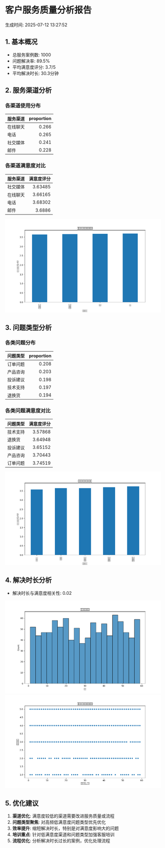 # 客户服务质量分析报告

生成时间: 2025-07-12 13:27:52

## 1. 基本概况
- 总服务案例数: 1000
- 问题解决率: 89.5%
- 平均满意度评分: 3.7/5
- 平均解决时长: 30.3分钟

## 2. 服务渠道分析
### 各渠道使用分布
| 服务渠道   |   proportion |
|:-----------|-------------:|
| 在线聊天   |        0.266 |
| 电话       |        0.265 |
| 社交媒体   |        0.241 |
| 邮件       |        0.228 |

### 各渠道满意度对比
| 服务渠道   |   满意度评分 |
|:-----------|-------------:|
| 社交媒体   |      3.63485 |
| 在线聊天   |      3.66165 |
| 电话       |      3.68302 |
| 邮件       |      3.6886  |

![渠道满意度](channel_satisfaction.png)

## 3. 问题类型分析
### 各类问题分布
| 问题类型   |   proportion |
|:-----------|-------------:|
| 订单问题   |        0.208 |
| 产品咨询   |        0.203 |
| 投诉建议   |        0.198 |
| 技术支持   |        0.197 |
| 退换货     |        0.194 |

### 各类问题满意度对比
| 问题类型   |   满意度评分 |
|:-----------|-------------:|
| 技术支持   |      3.57868 |
| 退换货     |      3.64948 |
| 投诉建议   |      3.65152 |
| 产品咨询   |      3.70443 |
| 订单问题   |      3.74519 |

![问题类型满意度](issue_satisfaction.png)

## 4. 解决时长分析
- 解决时长与满意度相关性: 0.02

![解决时长分布](resolution_time_dist.png)
![解决时长vs满意度](time_vs_satisfaction.png)

## 5. 优化建议
1. **渠道优化**: 满意度较低的渠道需要改进服务质量或流程
2. **问题类型聚焦**: 对高频低满意度问题类型优先优化
3. **效率提升**: 缩短解决时长，特别是对满意度影响大的问题
4. **培训重点**: 针对低满意度渠道和问题类型加强客服培训
5. **流程优化**: 分析解决时长过长的案例，优化处理流程
